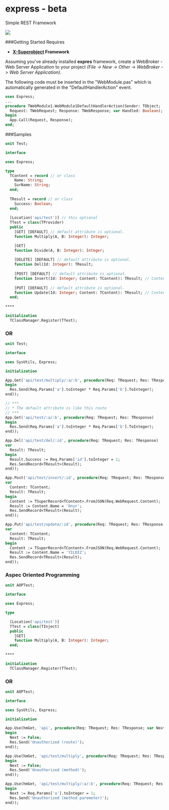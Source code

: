 


# express - beta
Simple REST Framework 

[![](https://www.paypalobjects.com/en_US/i/btn/btn_donate_LG.gif)](https://www.paypal.com/cgi-bin/webscr?cmd=_s-xclick&hosted_button_id=X658UEM4KQ3YA)

###Getting Started
Requires
 - **[X-Superobject](https://github.com/onryldz/x-superobject) Framework**

Assuming you've already installed **expres** framework, create a WebBroker - Web Server Application to your project *(File -> New -> Other -> WebBroker -> Web Server Application)*.

The following code must be inserted in the "WebModule.pas" which is automatically generated in the "DefaultHandlerAction" event.

```pascal
uses Express;
...
procedure TWebModule1.WebModule1DefaultHandlerAction(Sender: TObject;
  Request: TWebRequest; Response: TWebResponse; var Handled: Boolean);
begin
  App.Call(Request, Response);
end;
```

###Samples

```pascal
unit Test;

interface

uses Express;

type
  TContent = record // or class
    Name: String;
    SurName: String;
  end;
  
  TResult = record // or class
    Success: Boolean;
  end;
  
  [Location('api/test')] // this optional
  TTest = class(TProvider)
  public
    [GET] [DEFAULT] // default attribute is optional. 
    function Multiply(A, B: Integer): Integer;  

    [GET]
    function Divide(A, B: Integer): Integer; 
    
    [DELETE] [DEFAULT] // default attribute is optional.
    function Del(Id: Integer): TResult;
    
    [POST] [DEFAULT] // default attribute is optional.
    function Insert(Id: Integer; Content: TContent): TResult; // Content is optional
    
    [PUT] [DEFAULT] // default attribute is optional.
    function Update(Id: Integer; Content: TContent): TResult; // Content is Optional
  end;
  
****

initialization
  TClassManager.Register(TTest);  
```

### OR
```pascal
unit Test;

interface

uses SysUtils, Express;

initialization

App.Get('api/test/multiply/:a/:b', procedure(Req: TRequest; Res: TResponse)
begin
  Res.Send(Req.Params['a'].toInteger * Req.Params['b'].ToInteger);
end));

// ***
// * The default attribute is like this route
// ***
App.Get('api/test/:a/:b', procedure(Req: TRequest; Res: TResponse)
begin
  Res.Send(Req.Params['a'].toInteger * Req.Params['b'].ToInteger);
end));

App.Del('api/test/del/:id', procedure(Req: TRequest; Res: TResponse) 
var
  Result: TResult;
begin
  Result.Success := Req.Params['id'].toInteger = 1;
  Res.SendRecord<TResult>(Result);
end));

App.Post('api/test/insert/:id', procedure(Req: TRequest; Res: TResponse) 
var
  Content: TContent;
  Result: TResult;
begin
  Content := TSuperRecord<TContent>.FromJSON(Req.WebRequest.Content);
  Result := Content.Name = 'Onur';
  Res.SendRecord<TResult>(Result);
end));

App.Put('api/test/update/:id', procedure(Req: TRequest; Res: TResponse) 
var
  Content: TContent;
  Result: TResult;
begin
  Content := TSuperRecord<TContent>.FromJSON(Req.WebRequest.Content);
  Result := Content.Name = 'YILDIZ';
  Res.SendRecord<TResult>(Result);
end));

```

### Aspec Oriented Programming

```pascal
unit AOPTest;

interface

uses Express;

type

  [Location('api/test')]
  TTest = class(TInject)
  public
    [GET]
    function Multiply(A, B: Integer): Integer;
  end;
  
****

initialization
  TClassManager.Register(TTest);  
```

### OR

```pascal
unit AOPTest;

interface

uses SysUtils, Express;

initialization

App.Use(hmGet, 'api', procedure(Req: TRequest; Res: TResponse; var Next: Boolean)
begin
  Next := False;
  Res.Send('Unauthorized (route)');
end));

App.Use(hmGet, 'api/test/multiply', procedure(Req: TRequest; Res: TResponse; var Next: Boolean)
begin
  Next := False;
  Res.Send('Unauthorized (method)');
end));

App.Use(hmGet, 'api/test/multiply/:a/:b', procedure(Req: TRequest; Res: TResponse; var Next: Boolean)
begin
  Next := Req.Params['a'].toInteger = 1;
  Res.Send('Unauthorized (method paremeter)');
end));

```
